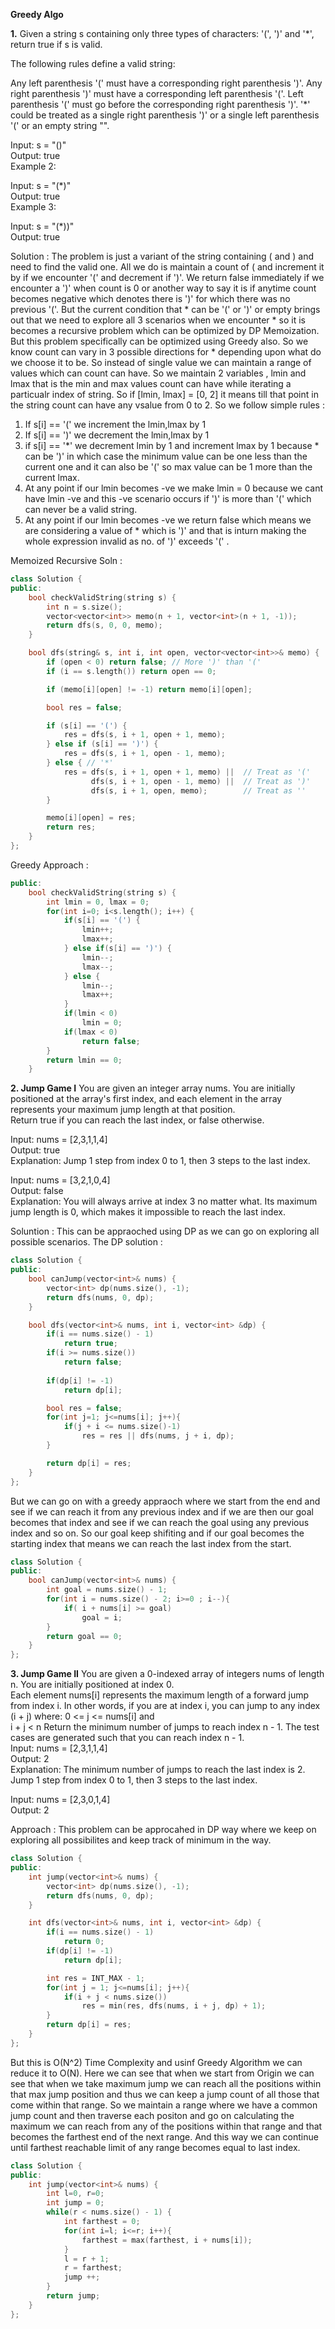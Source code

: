**Greedy Algo**

**1.** Given a string s containing only three types of characters: '(', ')' and '*', return true if s is valid.

The following rules define a valid string:

Any left parenthesis '(' must have a corresponding right parenthesis ')'.
Any right parenthesis ')' must have a corresponding left parenthesis '('.
Left parenthesis '(' must go before the corresponding right parenthesis ')'.
'*' could be treated as a single right parenthesis ')' or a single left parenthesis '(' or an empty string "".

Input: s = "()"  
Output: true  
Example 2:

Input: s = "(*)"  
Output: true  
Example 3:

Input: s = "(*))"  
Output: true

Solution : The problem is just a variant of the string containing ( and ) and need to find the valid one. All we do is maintain a count of ( and increment it by if we encounter '(' and decrement if ')'. We return false immediately if we encounter a ')' when count is 0 or another way to say it is if anytime count becomes negative which denotes there is ')' for which there was no previous '('.
But the current condition that * can be '(' or ')' or empty brings out that we need to explore all 3 scenarios when we encounter * so it is becomes a recursive problem which can be optimized by DP Memoization. 
But this problem specifically can be optimized using Greedy also. So we know count can vary in 3 possible directions for * depending upon what do we choose it to be. So instead of single value we can maintain a range of values which can count can have. So we maintain 2 variables , lmin and lmax that is the min and max values count can have while iterating a particualr index of string. So if [lmin, lmax] = [0, 2] it means till that point in the string count can have any vsalue from 0 to 2.
So we follow simple rules :
1. If s[i] == '(' we increment the lmin,lmax by 1
2. If s[i] == ')' we decrement the lmin,lmax by 1
3. if s[i] == '*' we decrement lmin by 1 and increment lmax by 1 because * can be ')' in which case the minimum value can be one less than the current one and it can also be '(' so max value can be 1 more than the current lmax.
4. At any point if our lmin becomes -ve we make lmin = 0 because we cant have lmin -ve and this -ve scenario occurs if ')' is more than '(' which can never be a valid string.
5. At any point if our lmin becomes -ve we return false which means we are considering a value of * which is ')' and that is inturn making the whole expression invalid as no. of ')' exceeds '(' .

Memoized Recursive Soln :
```cpp
class Solution {
public:
    bool checkValidString(string s) {
        int n = s.size();
        vector<vector<int>> memo(n + 1, vector<int>(n + 1, -1));
        return dfs(s, 0, 0, memo);
    }

    bool dfs(string& s, int i, int open, vector<vector<int>>& memo) {
        if (open < 0) return false; // More ')' than '('
        if (i == s.length()) return open == 0;

        if (memo[i][open] != -1) return memo[i][open];

        bool res = false;

        if (s[i] == '(') {
            res = dfs(s, i + 1, open + 1, memo);
        } else if (s[i] == ')') {
            res = dfs(s, i + 1, open - 1, memo);
        } else { // '*'
            res = dfs(s, i + 1, open + 1, memo) ||  // Treat as '('
                  dfs(s, i + 1, open - 1, memo) ||  // Treat as ')'
                  dfs(s, i + 1, open, memo);        // Treat as ''
        }

        memo[i][open] = res;
        return res;
    }
};
```

Greedy Approach :

```cpp
public:
    bool checkValidString(string s) {
        int lmin = 0, lmax = 0;
        for(int i=0; i<s.length(); i++) {
            if(s[i] == '(') {
                lmin++;
                lmax++;
            } else if(s[i] == ')') {
                lmin--;
                lmax--;
            } else {
                lmin--;
                lmax++;
            }
            if(lmin < 0)
                lmin = 0;
            if(lmax < 0)
                return false;
        }
        return lmin == 0;
    }
```
**2. Jump Game I**
You are given an integer array nums. You are initially positioned at the array's first index, and each element in the array represents your maximum jump length at that position.  
Return true if you can reach the last index, or false otherwise.

Input: nums = [2,3,1,1,4]  
Output: true  
Explanation: Jump 1 step from index 0 to 1, then 3 steps to the last index.

Input: nums = [3,2,1,0,4]  
Output: false  
Explanation: You will always arrive at index 3 no matter what. Its maximum jump length is 0, which makes it impossible to reach the last index.  

Soluntion : This can be appraoched using DP as we can go on exploring all possible scenarios. The DP solution :

```cpp
class Solution {
public:
    bool canJump(vector<int>& nums) {
        vector<int> dp(nums.size(), -1);
        return dfs(nums, 0, dp);
    }

    bool dfs(vector<int>& nums, int i, vector<int> &dp) {
        if(i == nums.size() - 1)
            return true;
        if(i >= nums.size())
            return false;
        
        if(dp[i] != -1)
            return dp[i];

        bool res = false;
        for(int j=1; j<=nums[i]; j++){
            if(j + i <= nums.size()-1)
                res = res || dfs(nums, j + i, dp);
        }

        return dp[i] = res;
    }
};
```
But we can go on with a greedy appraoch where we start from the end and see if we can reach it from any previous index and if we are then our goal becomes that index and see if we can reach the goal using any previous index and so on. So our goal keep shifiting and if our goal becomes the starting index that means we can reach the last index from the start.

```cpp
class Solution {
public:
    bool canJump(vector<int>& nums) {
        int goal = nums.size() - 1;
        for(int i = nums.size() - 2; i>=0 ; i--){
            if( i + nums[i] >= goal)
                goal = i;
        }
        return goal == 0;
    }
};
```
**3. Jump Game II**
You are given a 0-indexed array of integers nums of length n. You are initially positioned at index 0.  
Each element nums[i] represents the maximum length of a forward jump from index i. In other words, if you are at index i, you can jump to any index (i + j) where:
0 <= j <= nums[i] and  
i + j < n
Return the minimum number of jumps to reach index n - 1. The test cases are generated such that you can reach index n - 1.  
Input: nums = [2,3,1,1,4]  
Output: 2  
Explanation: The minimum number of jumps to reach the last index is 2. Jump 1 step from index 0 to 1, then 3 steps to the last index.  

Input: nums = [2,3,0,1,4]  
Output: 2

Approach : This problem can be approcahed in DP way where we keep on exploring all possibilites and keep track of minimum in the way.

```cpp
class Solution {
public:
    int jump(vector<int>& nums) {
        vector<int> dp(nums.size(), -1);
        return dfs(nums, 0, dp);
    }

    int dfs(vector<int>& nums, int i, vector<int> &dp) {
        if(i == nums.size() - 1)
            return 0;
        if(dp[i] != -1)
            return dp[i];

        int res = INT_MAX - 1;
        for(int j = 1; j<=nums[i]; j++){
            if(i + j < nums.size())
                res = min(res, dfs(nums, i + j, dp) + 1);
        }
        return dp[i] = res;
    }
};
```

But this is O(N^2) Time Complexity and usinf Greedy Algorithm we can reduce it to O(N). Here we can see that when we start from Origin we can see that when we take maximum jump we can reach all the positions within that max jump position and thus we can keep a jump count of all those that come within that range. So we maintain a range where we have a common jump count and then traverse each positon and go on calculating the maximum we can reach from any of the positions within that range and that becomes the farthest end of the next range. And this way we can continue until farthest reachable limit of any range becomes equal to last index. 

```cpp
class Solution {
public:
    int jump(vector<int>& nums) {
        int l=0, r=0;
        int jump = 0;
        while(r < nums.size() - 1) {
            int farthest = 0;
            for(int i=l; i<=r; i++){
                farthest = max(farthest, i + nums[i]);
            }
            l = r + 1;
            r = farthest;
            jump ++;
        }
        return jump;
    }
};
```
